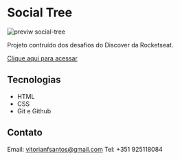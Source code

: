 # Social Tree

![previw social-tree](https://user-images.githubusercontent.com/113269524/211620284-d09ae3ca-1cf7-46af-aa1f-eebe44970c07.png)


Projeto contruído dos desafios do Discover da Rocketseat. 

[Clique aqui para acessar](https://v1fonseca911.github.io/social-tree/)


## Tecnologias

- HTML
- CSS
- Git e Github

## Contato

Email: vitorianfsantos@gmail.com
Tel: +351 925118084

